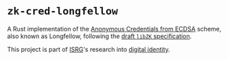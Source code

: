 # `zk-cred-longfellow`

A Rust implementation of the [Anonymous Credentials from ECDSA][anon-creds-ecdsa] scheme, also known
as Longfellow, following the [draft `libZK` specification][draft-google-cfrg-libzk].

This project is part of [ISRG](https://abetterinternet.org)'s research into
[digital identity][isrg-digital-identity].

[anon-creds-ecdsa]: https://eprint.iacr.org/2024/2010.pdf
[draft-google-cfrg-libzk]: https://datatracker.ietf.org/doc/draft-google-cfrg-libzk/
[isrg-digital-identity]: https://www.abetterinternet.org/post/humandigitalidentityspace/
